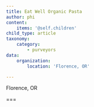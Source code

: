 ```yaml
---
title: Eat Well Organic Pasta
author: phi
content:
    items: '@self.children'
child_type: article
taxonomy:
    category:
        - purveyors
data:
    organization:
        location: 'Florence, OR'

---
```


<span class="loc">Florence, OR</span>

===


